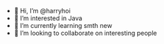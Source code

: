 - 👋 Hi, I’m @harryhoi
- 👀 I’m interested in Java
- 🌱 I’m currently learning smth new
- 💞️ I’m looking to collaborate on interesting people

<!---
harryhoi/harryhoi is a ✨ special ✨ repository because its `README.md` (this file) appears on your GitHub profile.
You can click the Preview link to take a look at your changes.
--->
